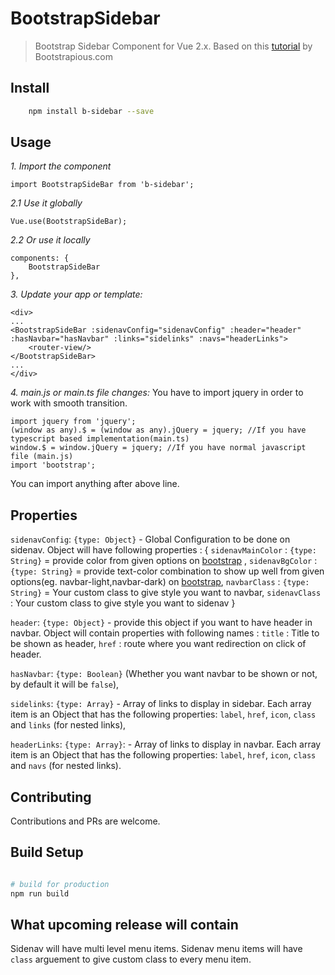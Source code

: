 # BootstrapSidebar
> Bootstrap Sidebar Component for Vue 2.x. Based on this [tutorial](https://bootstrapious.com/p/bootstrap-sidebar) by Bootstrapious.com

## Install

``` bash
    npm install b-sidebar --save
```

## Usage

*1\. Import the component*

```
import BootstrapSideBar from 'b-sidebar';
```

*2\.1 Use it globally*

```
Vue.use(BootstrapSideBar);
```

*2\.2 Or use it locally*

```
components: {
    BootstrapSideBar
},
```

*3\. Update your app or template:*
```
<div>
...
<BootstrapSideBar :sidenavConfig="sidenavConfig" :header="header" :hasNavbar="hasNavbar" :links="sidelinks" :navs="headerLinks">
    <router-view/>
</BootstrapSideBar>
...
</div>
```

*4\. main.js or main.ts file changes:*
You have to import jquery in order to work with smooth transition.

```
import jquery from 'jquery';
(window as any).$ = (window as any).jQuery = jquery; //If you have typescript based implementation(main.ts)
window.$ = window.jQuery = jquery; //If you have normal javascript file (main.js)
import 'bootstrap';
```
You can import anything after above line.
## Properties

`sidenavConfig`: `{type: Object}` - Global Configuration to be done on sidenav. Object will have following properties : 
    { `sidenavMainColor` : `{type: String}` = provide color from given options on [bootstrap](https://getbootstrap.com/docs/4.0/components/navbar/#color-schemes) , 
      `sidenavBgColor` : `{type: String}` = provide text-color combination to show up well from given options(eg. navbar-light,navbar-dark) on [bootstrap](https://getbootstrap.com/docs/4.0/components/navbar/#color-schemes), 
      `navbarClass` : `{type: String}` = Your custom class to give style you want to navbar, `sidenavClass` : Your custom class to give style you want to sidenav }

`header`: `{type: Object}` - provide this object if you want to have header in navbar. Object will contain properties with following names : `title` : Title to be shown as header, `href` : route where you want redirection on click of header.

`hasNavbar`: `{type: Boolean}` (Whether you want navbar to be shown or not, by default it will be `false`),
            
`sidelinks`: `{type: Array}` - Array of links to display in sidebar. Each array item is an Object that has the following properties: `label`, `href`, `icon`, `class` and `links` (for nested links),

`headerLinks`: `{type: Array}`: - Array of links to display in navbar. Each array item is an Object that has the following properties: `label`, `href`, `icon`, `class` and `navs` (for nested links).

## Contributing
Contributions and PRs are welcome. 

## Build Setup

``` bash

# build for production
npm run build
```

## What upcoming release will contain

Sidenav will have multi level menu items.
Sidenav menu items will have `class` arguement to give custom class to every menu item.